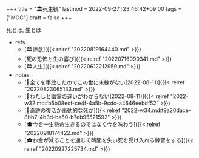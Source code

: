 +++
title = "🏛死生観"
lastmod = 2022-09-27T23:46:42+09:00
tags = ["MOC"]
draft = false
+++

死とは, 生とは.

-   refs.
    -   [🏛諦念]({{< relref "20220819164440.md" >}})
    -   [死の恐怖と生の喜び]({{< relref "20220716090341.md" >}})
    -   [🏛人生]({{< relref "20220612212959.md" >}})
-   notes.
    -   [💭全てを手放したのでこの世に未練がない(2022-08-11)]({{< relref "20220823065133.md" >}})
    -   [💭わたしと幽霊の違いがわからない(2022-08-11)]({{< relref "2022-w32.md#b5b08ecf-ce4f-4a5b-9cdc-a4646eebdf52" >}})
    -   [💭奇跡の復活か衝動的な死か]({{< relref "2022-w34.md#9a20dace-8bb7-4b3d-ba50-b7eb95521592" >}})
    -   [🎓今を一生懸命生きるのではなく今を味わう]({{< relref "20220918174422.md" >}})
    -   [🎓お金が減ることを通じて時間を失い死を受け入れる練習をする]({{< relref "20220927225734.md" >}})
